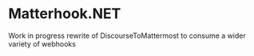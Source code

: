 # Matterhook.NET

Work in progress rewrite of DiscourseToMattermost to consume a wider variety of webhooks
